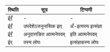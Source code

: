 | स्थिति | सूत्र | टिप्पणी |
| ----- | ------- | ------ |
| ईरँ॒ | - | - |
| ईरँ॒ | उपदेशेऽजनुनासिक इत् | अँ-इत्यस्य इत्संज्ञा |
| ईरँ॒ | अनुदात्तङित आत्मनेपदम् | इति आत्मनेपदम् |
| ईर् | तस्य लोपः | इत्संज्ञकस्य लोपः |
